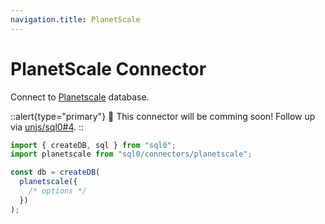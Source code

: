 ```yaml
---
navigation.title: PlanetScale
---
```


# PlanetScale Connector

Connect to [Planetscale](https://planetscale.com/) database.

::alert{type="primary"}
🚀 This connector will be comming soon! Follow up via [unjs/sql0#4](https://github.com/unjs/sql0/issues/4).
::

```js
import { createDB, sql } from "sql0";
import planetscale from "sql0/connectors/planetscale";

const db = createDB(
  planetscale({
    /* options */
  })
);
```

